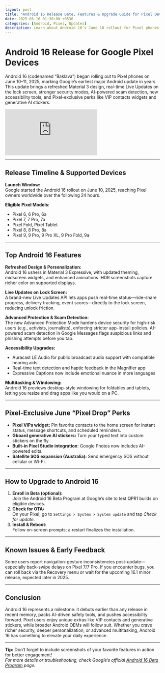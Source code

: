 ```yaml
---
layout: post
title: "Android 16 Release Date, Features & Upgrade Guide for Pixel Devices"
date: 2025-06-16 01:30:00 +0530
categories: [Android, Pixel, Updates]
description: Learn about Android 16’s June 10 rollout for Pixel phones, explore top features like Live Updates & Advanced Protection, and get a step-by-step update guide.
---
```


# Android 16 Release for Google Pixel Devices

Android 16 (codenamed “Baklava”) began rolling out to Pixel phones on June 10–11, 2025, marking Google’s earliest major Android update in years. This update brings a refreshed Material 3 design, real-time Live Updates on the lock screen, stronger security modes, AI-powered scam detection, new accessibility tools, and Pixel-exclusive perks like VIP contacts widgets and generative AI stickers.

<div class="video-embed">
  <iframe
    src="https://www.youtube.com/embed/HzBzCri2xl8"
    title="Android 16 + Pixel Feature Drop 6/25 What's New?"
    frameborder="0"
    allow="accelerometer; autoplay; clipboard-write; encrypted-media; gyroscope; picture-in-picture"
    allowfullscreen>
  </iframe>
</div>

---

## Release Timeline & Supported Devices

**Launch Window:**  
Google started the Android 16 rollout on June 10, 2025, reaching Pixel owners worldwide over the following 24 hours.

**Eligible Pixel Models:**  
- Pixel 6, 6 Pro, 6a  
- Pixel 7, 7 Pro, 7a  
- Pixel Fold, Pixel Tablet  
- Pixel 8, 8 Pro, 8a  
- Pixel 9, 9 Pro, 9 Pro XL, 9 Pro Fold, 9a  

---

## Top Android 16 Features

**Refreshed Design & Personalization:**  
Android 16 ushers in Material 3 Expressive, with updated theming, midscreen widgets, and enhanced animations. HDR screenshots capture richer color on supported displays.

**Live Updates on Lock Screen:**  
A brand-new Live Updates API lets apps push real-time status—ride-share progress, delivery tracking, event scores—directly to the lock screen, reducing unlock friction.

**Advanced Protection & Scam Detection:**  
The new Advanced Protection Mode hardens device security for high-risk users (e.g., activists, journalists), enforcing stricter app-install policies. AI-powered scam detection in Google Messages flags suspicious links and phishing attempts before you tap.

**Accessibility Upgrades:**  
- Auracast LE Audio for public broadcast audio support with compatible hearing aids  
- Real-time text detection and haptic feedback in the Magnifier app  
- Expressive Captions now include emotional nuance in more languages  

**Multitasking & Windowing:**  
Android 16 previews desktop-style windowing for foldables and tablets, letting you resize and drag apps like you would on a PC.

---

## Pixel-Exclusive June “Pixel Drop” Perks

- **Pixel VIPs widget:** Pin favorite contacts to the home screen for instant status, message shortcuts, and scheduled reminders.  
- **Gboard generative AI stickers:** Turn your typed text into custom stickers on the fly.  
- **Built-in Pixel Studio integration:** Google Photos now includes AI-powered edits.  
- **Satellite SOS expansion (Australia):** Send emergency SOS without cellular or Wi-Fi.  

---

## How to Upgrade to Android 16

1. **Enroll in Beta (optional):**  
   Join the Android 16 Beta Program at Google’s site to test QPR1 builds on eligible devices.  
2. **Check for OTA:**  
   On your Pixel, go to `Settings > System > System update` and tap _Check for update_.  
3. **Install & Reboot:**  
   Follow on-screen prompts; a restart finalizes the installation.  

---

## Known Issues & Early Feedback

Some users report navigation-gesture inconsistencies post-update—especially back-swipe delays on Pixel 7/7 Pro. If you encounter bugs, you can roll back via the Recovery menu or wait for the upcoming 16.1 minor release, expected later in 2025.

---

## Conclusion

Android 16 represents a milestone: it debuts earlier than any release in recent memory, packs AI-driven safety tools, and pushes accessibility forward. Pixel users enjoy unique extras like VIP contacts and generative stickers, while broader Android OEMs will follow suit. Whether you crave richer security, deeper personalization, or advanced multitasking, Android 16 has something to elevate your daily experience.

---

**Tip:** Don’t forget to include screenshots of your favorite features in action for better engagement!  
*For more details or troubleshooting, check Google’s official [Android 16 Beta Program](https://www.google.com/android/beta) page.*
